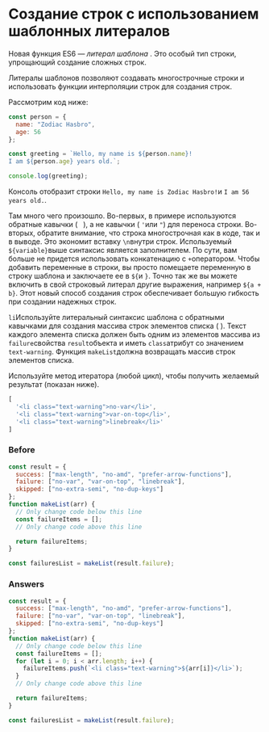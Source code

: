 # Создание строк с использованием шаблонных литералов
Новая функция ES6 — _литерал шаблона_ . Это особый тип строки, упрощающий создание сложных строк.

Литералы шаблонов позволяют создавать многострочные строки и использовать функции интерполяции строк для создания строк.

Рассмотрим код ниже:
```javascript
const person = {
  name: "Zodiac Hasbro",
  age: 56
};

const greeting = `Hello, my name is ${person.name}!
I am ${person.age} years old.`;

console.log(greeting);
```
Консоль отобразит строки `Hello, my name is Zodiac Hasbro!`и `I am 56 years old.`.

Там много чего произошло. Во-первых, в примере используются обратные кавычки (  ` `), а не кавычки ( `'`или `"`) для переноса строки. Во-вторых, обратите внимание, что строка многострочная как в коде, так и в выводе. Это экономит вставку `\n`внутри строк. Используемый `${variable}`выше синтаксис является заполнителем. По сути, вам больше не придется использовать конкатенацию с `+`оператором. Чтобы добавить переменные в строки, вы просто помещаете переменную в строку шаблона и заключаете ее в `${`и `}`. Точно так же вы можете включить в свой строковый литерал другие выражения, например `${a + b}`. Этот новый способ создания строк обеспечивает большую гибкость при создании надежных строк.

`li`Используйте литеральный синтаксис шаблона с обратными кавычками для создания массива строк элементов списка ( ). Текст каждого элемента списка должен быть одним из элементов массива из `failure`свойства `result`объекта и иметь `class`атрибут со значением `text-warning`. Функция `makeList`должна возвращать массив строк элементов списка.

Используйте метод итератора (любой цикл), чтобы получить желаемый результат (показан ниже).

```javascript
[
  '<li class="text-warning">no-var</li>',
  '<li class="text-warning">var-on-top</li>',
  '<li class="text-warning">linebreak</li>'
]
```
### Before
```javascript
const result = {
  success: ["max-length", "no-amd", "prefer-arrow-functions"],
  failure: ["no-var", "var-on-top", "linebreak"],
  skipped: ["no-extra-semi", "no-dup-keys"]
};
function makeList(arr) {
  // Only change code below this line
  const failureItems = [];
  // Only change code above this line

  return failureItems;
}

const failuresList = makeList(result.failure);
```
### Answers
```javascript
const result = {
  success: ["max-length", "no-amd", "prefer-arrow-functions"],
  failure: ["no-var", "var-on-top", "linebreak"],
  skipped: ["no-extra-semi", "no-dup-keys"]
};
function makeList(arr) {
  // Only change code below this line
  const failureItems = [];
  for (let i = 0; i < arr.length; i++) {
    failureItems.push(`<li class="text-warning">${arr[i]}</li>`);
  }
  // Only change code above this line

  return failureItems;
}

const failuresList = makeList(result.failure);
```
